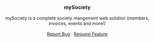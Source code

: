 <!-- PROJECT LOGO -->
<br />
<div align="center">
  <a href="https://github.com/hugoducom/mySociety">
    <!-- <img src="images/logo.png" alt="Logo" width="80" height="80"> -->
  </a>

  <h3 align="center">mySociety</h3>

  <p align="center">
    mySociety is a complete society mangement web solution (members, invoices, events and more!)
    <br />
    <br />
    <a href="https://github.com/hugoducom/mySociety/issues/new?labels=bug&template=bug-report-🐞.md">Report Bug</a>
    &middot;
    <a href="https://github.com/othneildrew/Best-README-Template/issues/new?labels=enhancement&template=feature-request-🚀.md">Request Feature</a>
  </p>
</div>
